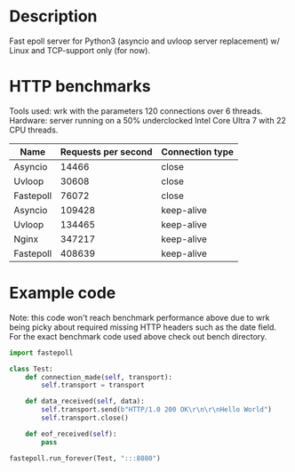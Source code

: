 # Description
Fast epoll server for Python3 (asyncio and uvloop server replacement) w/ Linux and TCP-support only (for now).

# HTTP benchmarks
Tools used: wrk with the parameters 120 connections over 6 threads.
Hardware: server running on a 50% underclocked Intel Core Ultra 7 with 22 CPU threads.

| Name | Requests per second | Connection type |
| --- | --- | --- |
| Asyncio | 14466 | close |
| Uvloop | 30608 | close |
| Fastepoll | 76072 | close |
| Asyncio | 109428 | keep-alive |
| Uvloop | 134465 | keep-alive |
| Nginx | 347217 | keep-alive |
| Fastepoll | 408639 | keep-alive |

# Example code
Note: this code won't reach benchmark performance above due to wrk being picky about required missing HTTP headers such as the date field. For the exact benchmark code used above check out bench directory.

```python
import fastepoll

class Test:
	def connection_made(self, transport):
		self.transport = transport

	def data_received(self, data):
		self.transport.send(b"HTTP/1.0 200 OK\r\n\r\nHello World")
		self.transport.close()

	def eof_received(self):
		pass

fastepoll.run_forever(Test, ":::8080")
```
